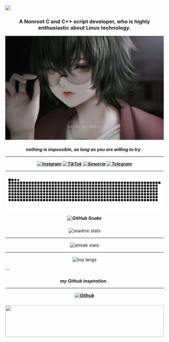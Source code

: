 <img src="https://readme-typing-svg.herokuapp.com/?font=Righteous&size=50&color=9932CC&center=true&vCenter=true&width=1000&height=70&duration=3000&pause=1000&lines=Halo+👋,+I'm+Pai!;I'am+a+script+developer!;" />
   
<h3 align="center">A Nonroot C and C++ script developer, who is highly enthusiastic about Linux technology. </h3>

   ![git text](/IFS.png)
   
<h5 align="center">nothing is impossible, as long as you are willing to try . <hr/>
   
[![Instgram](https://img.shields.io/badge/-Instgram-red?style=for-the-badge&logoColor=white)](https://www.instagram.com/pai_calll?igsh=OGZnYmZ5OGdiMG9r)
[![TikTok](https://img.shields.io/badge/-TikTok-black?style=for-the-badge&logoColor=white)](https://www.tiktok.com/@pai.call?_r=1&_d=eikb1d24mgddge&sec_uid=MS4wLjABAAAAT8_dLD49pWAsfkJLSIUvM0LtPqHv1erg6eUhH0eIKuziAEUqqxVDSagmDlcnn9uK&share_author_id=7401124498307548165&sharer_language=id&source=h5_t&u_code=efgfgb92ib1aa9&timestamp=1744854107&user_id=7401124498307548165&sec_user_id=MS4wLjABAAAAT8_dLD49pWAsfkJLSIUvM0LtPqHv1erg6eUhH0eIKuziAEUqqxVDSagmDlcnn9uK&utm_source=copy&utm_campaign=client_share&utm_medium=android&share_iid=7492543787624924935&share_link_id=8d9206a0-50de-4787-b7c6-f9e36b9c71eb&share_app_id=1180&ugbiz_name=ACCOUNT&ug_btm=b8727%2Cb0229&social_share_type=5&enable_checksum=1)
[![Saweria](https://img.shields.io/badge/-Saweria-yellow?style=for-the-badge&logoColor=white)](https://saweria.co/Uniccc)
[![Telegram](https://img.shields.io/badge/-Telegram-blue?style=for-the-badge&logoColor=white)](https://t.me/Yeye_PID)

----

![gif ular](https://github.com/Betrix-ID/Betrix-ID/blob/output/github-contribution-grid-snake.svg)

<picture>
  <source srcset="link-ke-dark-theme.svg" media="(prefers-color-scheme: dark)">
  <img src="link-ke-light-theme.svg" alt="GitHub Snake">
</picture>

###
<div align="center">
  <img width="400" src="https://github-readme-stats-salesp07.vercel.app/api?username=Betrix-ID&count_private=true&show_icons=true&theme=nightowl&rank_icon=github&border_radius=10" alt="readme stats" />
  <hr/>
  <img width="400" src="https://github-readme-streak-stats-salesp07.vercel.app/?user=Betrix-ID&count_private=true&theme=nightowl&border_radius=10" alt="streak stats"/>
  <hr/>
  <img width="400" src="https://github-readme-stats-salesp07.vercel.app/api/top-langs/?username=Betrix-ID&hide=HTML&langs_count=8&layout=compact&theme=nightowl&border_radius=10&size_weight=0.5&count_weight=0.5&exclude_repo=github-readme-stats" alt="top langs" />
</div>

--


<h5 align="center">my Github inspiration  . <hr/>
   
[![Github](https://img.shields.io/badge/-Github-black?style=for-the-badge&logoColor=white)](https://github.com/DEMONICCA?tab=repositories)


   

###
<img src="https://raw.githubusercontent.com/matfantinel/matfantinel/master/waves.svg" width="100%" height="100">


